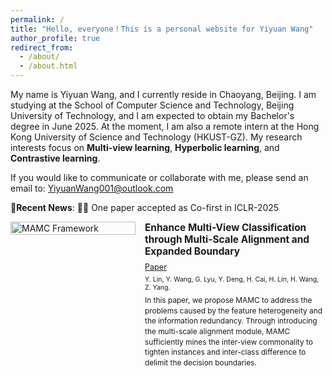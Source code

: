 ```yaml
---
permalink: /
title: "Hello, everyone！This is a personal website for Yiyuan Wang"
author_profile: true
redirect_from: 
  - /about/
  - /about.html
---
```

My name is Yiyuan Wang, and I currently reside in Chaoyang, Beijing. I am studying at the School of Computer Science and Technology, Beijing University of Technology, and I am expected to obtain my Bachelor's degree in June 2025. At the moment, I am also a remote intern at the Hong Kong University of Science and Technology (HKUST-GZ). My research interests focus on **Multi-view learning**, **Hyperbolic learning**, and **Contrastive learning**.

If you would like to communicate or collaborate with me, please send an email to: [YiyuanWang001@outlook.com](mailto:YiyuanWang001@outlook.com)

📢**Recent News**: 
🚀🚀 One paper accepted as Co-first in ICLR-2025 


<div style="display: flex; align-items: flex-start; gap: 15px; max-width: 800px; margin: 0 auto;">
    <div style="flex: 0 0 200px;">
        <img src="MAMC.png" alt="MAMC Framework" style="width: 100%; height: auto;">
    </div>
    <div style="flex: 1;">
        <h3 style="margin: 0 0 8px 0; font-size: 1.1em;">Enhance Multi-View Classification through Multi-Scale Alignment and Expanded Boundary</h3>
        <p style="margin: 0 0 6px 0; font-size: 0.9em;"><a href="https://openreview.net/pdf?id=t1J2CnDFwj">Paper</a></p>
        <p style="margin: 0 0 6px 0; font-size: 0.9em;"><small>Y. Lin, Y. Wang, G. Lyu, Y. Deng, H. Cai, H. Lin, H. Wang, Z. Yang.</small></p>
        <p style="margin: 0; font-size: 0.85em; line-height: 1.4;">In this paper, we propose MAMC to address the problems caused by the feature heterogeneity and the information redundancy. Through introducing the multi-scale alignment module, MAMC sufficiently mines the inter-view commonality to tighten instances and inter-class difference to delimit the decision boundaries.</p>
    </div>
</div>
